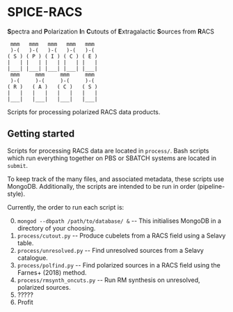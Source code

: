 # SPICE-RACS
**S**pectra and **P**olarization **I**n **C**utouts of **E**xtragalactic **S**ources from **R**ACS

```
 mmm   mmm   mmm   mmm   mmm
 )-(   )-(   )-(   )-(   )-(
( S ) ( P ) ( I ) ( C ) ( E )
|   | |   | |   | |   | |   |
|___| |___| |___| |___| |___|
 mmm     mmm     mmm     mmm
 )-(     )-(     )-(     )-(
( R )   ( A )   ( C )   ( S )
|   |   |   |   |   |   |   |
|___|   |___|   |___|   |___|
```
Scripts for processing polarized RACS data products.



## Getting started
Scripts for processing RACS data are located in `process/`. Bash scripts which run everything together on PBS or SBATCH systems are located in `submit`.

To keep track of the many files, and associated metadata, these scripts use MongoDB. Additionally, the scripts are intended to be run in order (pipeline-style). 

Currently, the order to run each script is:

0. `mongod --dbpath /path/to/database/ &` -- This initialises MongoDB in a directory of your choosing.
1. `process/cutout.py` -- Produce cubelets from a RACS field using a Selavy table.
2. `process/unresolved.py` -- Find unresolved sources from a Selavy catalogue.
3. `process/polfind.py` -- Find polarized sources in a RACS field using the Farnes+ (2018) method.
4. `process/rmsynth_oncuts.py` -- Run RM synthesis on unresolved, polarized sources.
5. ?????
6. Profit
